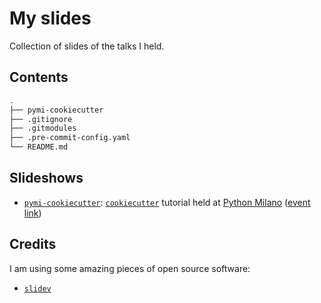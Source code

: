 # My slides

Collection of slides of the talks I held.

## Contents

```bash
.
├── pymi-cookiecutter
├── .gitignore
├── .gitmodules
├── .pre-commit-config.yaml
└── README.md
```

## Slideshows

* [`pymi-cookiecutter`](./pymi-cookiecutter): [`cookiecutter`](https://www.cookiecutter.io/) tutorial held at [Python Milano](http://milano.python.it/) ([event link](https://www.eventbrite.com/e/double-feature-decoratori-cookiecutter-tickets-433530370007?aff=ebdsoporgprofile))

## Credits

I am using some amazing pieces of open source software:

* [`slidev`](https://github.com/slidevjs/slidev)

